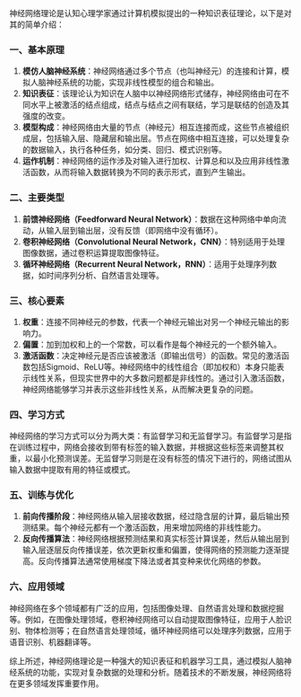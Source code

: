 神经网络理论是认知心理学家通过计算机模拟提出的一种知识表征理论，以下是对其的简单介绍：

### 一、基本原理

1. **模仿人脑神经系统**：神经网络通过多个节点（也叫神经元）的连接和计算，模拟人脑神经系统的功能，实现非线性模型的组合和输出。
2. **知识表征**：该理论认为知识在人脑中以神经网络形式储存，神经网络由可在不同水平上被激活的结点组成，结点与结点之间有联结，学习是联结的创造及其强度的改变。
3. **模型构成**：神经网络由大量的节点（神经元）相互连接而成，这些节点被组织成层，包括输入层、隐藏层和输出层。节点在网络中相互连接，可以处理复杂的数据输入，执行各种任务，如分类、回归、模式识别等。
4. **运作机制**：神经网络的运作涉及对输入进行加权、计算总和以及应用非线性激活函数，从而将输入数据转换为不同的表示形式，直到产生输出。

### 二、主要类型

1. **前馈神经网络（Feedforward Neural Network）**：数据在这种网络中单向流动，从输入层到输出层，没有反馈（即网络中没有循环）。
2. **卷积神经网络（Convolutional Neural Network，CNN）**：特别适用于处理图像数据，通过卷积运算提取图像特征。
3. **循环神经网络（Recurrent Neural Network，RNN）**：适用于处理序列数据，如时间序列分析、自然语言处理等。

### 三、核心要素

1. **权重**：连接不同神经元的参数，代表一个神经元输出对另一个神经元输出的影响力。
2. **偏置**：加到加权和上的一个常数，可以看作是每个神经元的一个额外输入。
3. **激活函数**：决定神经元是否应该被激活（即输出信号）的函数。常见的激活函数包括Sigmoid、ReLU等。神经网络中的线性组合（即加权和）本身只能表示线性关系，但现实世界中的大多数问题都是非线性的。通过引入激活函数，神经网络能够学习并表示这些非线性关系，从而解决更复杂的问题。

### 四、学习方式

神经网络的学习方式可以分为两大类：有监督学习和无监督学习。有监督学习是指在训练过程中，网络会接收到带有标签的输入数据，并根据这些标签来调整其权重，以最小化预测误差。无监督学习则是在没有标签的情况下进行的，网络试图从输入数据中提取有用的特征或模式。

### 五、训练与优化

1. **前向传播阶段**：神经网络从输入层接收数据，经过隐含层的计算，最后输出预测结果。每个神经元都有一个激活函数，用来增加网络的非线性能力。
2. **反向传播算法**：神经网络根据预测结果和真实标签计算误差，然后从输出层到输入层逐层反向传播误差，依次更新权重和偏置，使得网络的预测能力逐渐提高。反向传播算法通常使用梯度下降法或者其变种来优化网络的参数。

### 六、应用领域

神经网络在多个领域都有广泛的应用，包括图像处理、自然语言处理和数据挖掘等。例如，在图像处理领域，卷积神经网络可以自动提取图像特征，应用于人脸识别、物体检测等；在自然语言处理领域，循环神经网络可以处理序列数据，应用于语音识别、机器翻译等。

综上所述，神经网络理论是一种强大的知识表征和机器学习工具，通过模拟人脑神经系统的功能，实现对复杂数据的处理和分析。随着技术的不断发展，神经网络将在更多领域发挥重要作用。
